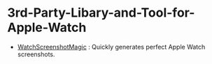 # 3rd-Party-Libary-and-Tool-for-Apple-Watch

* [WatchScreenshotMagic](https://github.com/Imperiopolis/WatchScreenshotMagic) : Quickly generates perfect Apple Watch screenshots.
